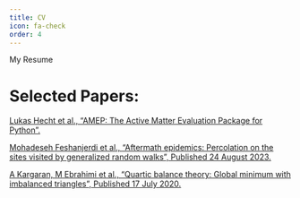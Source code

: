 ```yaml
---
title: CV
icon: fa-check
order: 4
---
```

<html lang="en">
<head>
    <meta charset="UTF-8">
    <meta name="viewport" content="width=device-width, initial-scale=1.0">
</head>
<body>
    <p<a href="assets/files/Mahdieh_Ebrahimi_CV.pdf" download>My Resume</a></p>

<h1>Selected Papers:</h1>

<p class="paper-ref">
	<a href="https://arxiv.org/abs/2404.16533" 
	target="_blank">Lukas Hecht et al., “AMEP: The Active Matter Evaluation Package for Python”.</a></p>

<p class="paper-ref">
	<a href="https://journals.aps.org/pre/abstract/10.1103/PhysRevE.108.024312" 
	target="_blank">Mohadeseh Feshanjerdi et al., “Aftermath epidemics: Percolation on the sites visited by generalized random walks”,  Published 24 August 2023.</a></p>

<p class="paper-ref">
	<a href="https://journals.aps.org/pre/abstract/10.1103/PhysRevE.102.012310" 
	target="_blank">A Kargaran, M Ebrahimi et al., “Quartic balance theory: Global minimum with imbalanced triangles”,  Published 17 July 2020.</a></p>											


</body>
</html>


    

